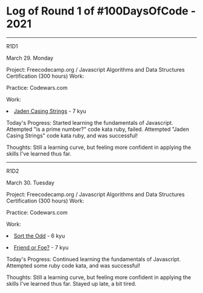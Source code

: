 # Log of Round 1 of #100DaysOfCode - 2021
____________________________________________________

R1D1

March 29. Monday

Project: Freecodecamp.org / Javascript Algorithms and Data Structures Certification (300 hours)
Work: 

Practice: Codewars.com 

Work:  <li wfd-id="71"><a href="https://github.com/mjj4685/Codewars">Jaden Casing Strings</a> - 7 kyu</li>

Today's Progress: Started learning the fundamentals of Javascript. Attempted "is a prime number?" code kata ruby, failed. 
Attempted "Jaden Casing Strings" code kata ruby, and was successful!

Thoughts: Still a learning curve, but feeling more confident in applying the skills I've learned thus far.

----------------------------

R1D2

March 30. Tuesday

Project: Freecodecamp.org / Javascript Algorithms and Data Structures Certification (300 hours)
Work: 

Practice: Codewars.com 

Work:  <li wfd-id="71"><a href="https://github.com/mjj4685/Codewars/blob/c0c0b640186129bb40e5a4c79fca6360fe29f045/Sort%20the%20Odd">Sort the Odd</a> - 6 kyu</li>

   <li wfd-id="71"><a href="https://github.com/mjj4685/Codewars/blob/0a366c3990f2c5a1be011ef66088eb68e34926fe/Friend%20or%20Foe">Friend or Foe?</a> - 7 kyu</li>
   
Today's Progress: Continued learning the fundamentals of Javascript. 
Attempted some ruby code kata, and was successful!

Thoughts: Still a learning curve, but feeling more confident in applying the skills I've learned thus far. Stayed up late, a bit tired. 



